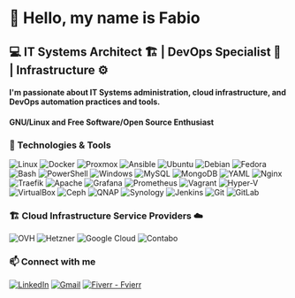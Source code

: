 # 👋 Hello, my name is Fabio

## 💻 IT Systems Architect :building_construction: | DevOps Specialist :arrows_counterclockwise: | Infrastructure :gear:

#### I'm passionate about IT Systems administration, cloud infrastructure, and DevOps automation practices and tools.

#### GNU/Linux and Free Software/Open Source Enthusiast

### 🔧 Technologies & Tools

![Linux](https://img.shields.io/badge/Linux-FCC624?style=for-the-badge&logo=linux&logoColor=black) ![Docker](https://img.shields.io/badge/Docker-2496ED?style=for-the-badge&logo=docker&logoColor=white) ![Proxmox](https://img.shields.io/badge/Proxmox-EE7600?style=for-the-badge&logo=proxmox&logoColor=white) ![Ansible](https://img.shields.io/badge/Ansible-000000?style=for-the-badge&logo=ansible&logoColor=white) ![Ubuntu](https://img.shields.io/badge/Ubuntu-E95420?style=for-the-badge&logo=ubuntu&logoColor=white) ![Debian](https://img.shields.io/badge/Debian-A81D33?style=for-the-badge&logo=debian&logoColor=white) ![Fedora](https://img.shields.io/badge/Fedora-294172?style=for-the-badge&logo=fedora&logoColor=white) ![Bash](https://img.shields.io/badge/Bash-4EAA25?style=for-the-badge&logo=gnubash&logoColor=white) ![PowerShell](https://img.shields.io/badge/PowerShell-5391FE?style=for-the-badge&logo=powershell&logoColor=white) ![Windows](https://img.shields.io/badge/Windows-0078D6?style=for-the-badge&logo=windows&logoColor=white) ![MySQL](https://img.shields.io/badge/MySQL-4479A1?style=for-the-badge&logo=mysql&logoColor=white) ![MongoDB](https://img.shields.io/badge/MongoDB-47A248?style=for-the-badge&logo=mongodb&logoColor=white) ![YAML](https://img.shields.io/badge/YAML-000000?style=for-the-badge&logo=yaml&logoColor=white) ![Nginx](https://img.shields.io/badge/Nginx-269539?style=for-the-badge&logo=nginx&logoColor=white) ![Traefik](https://img.shields.io/badge/Traefik-0DB7ED?style=for-the-badge&logo=traefik&logoColor=white) ![Apache](https://img.shields.io/badge/Apache-CA1F11?style=for-the-badge&logo=apache&logoColor=white) ![Grafana](https://img.shields.io/badge/Grafana-F46800?style=for-the-badge&logo=grafana&logoColor=white) ![Prometheus](https://img.shields.io/badge/Prometheus-E6522C?style=for-the-badge&logo=prometheus&logoColor=white) ![Vagrant](https://img.shields.io/badge/Vagrant-1563FF?style=for-the-badge&logo=vagrant&logoColor=white) ![Hyper-V](https://img.shields.io/badge/Hyper--V-0078D7?style=for-the-badge&logo=microsoft-azure&logoColor=white) ![VirtualBox](https://img.shields.io/badge/VirtualBox-183A61?style=for-the-badge&logo=virtualbox&logoColor=white) ![Ceph](https://img.shields.io/badge/Ceph-3ECF8E?style=for-the-badge&logo=ceph&logoColor=white) ![QNAP](https://img.shields.io/badge/QNAP-0080C8?style=for-the-badge&logo=qnap&logoColor=white) ![Synology](https://img.shields.io/badge/Synology-0066B8?style=for-the-badge&logo=synology&logoColor=white) ![Jenkins](https://img.shields.io/badge/Jenkins-D24939?style=for-the-badge&logo=jenkins&logoColor=white) ![Git](https://img.shields.io/badge/Git-F05032?style=for-the-badge&logo=git&logoColor=white) ![GitLab](https://img.shields.io/badge/GitLab-FC6D26?style=for-the-badge&logo=gitlab&logoColor=white)

### :building_construction: Cloud Infrastructure Service Providers :cloud: 

![OVH](https://img.shields.io/badge/OVH-005EB8?style=for-the-badge&logo=ovh&logoColor=white) ![Hetzner](https://img.shields.io/badge/Hetzner-FF005C?style=for-the-badge&logo=hetzner&logoColor=white) ![Google Cloud](https://img.shields.io/badge/Google_Cloud-4285F4?style=for-the-badge&logo=google-cloud&logoColor=white) ![Contabo](https://img.shields.io/badge/Contabo-0F1923?style=for-the-badge&logo=contabo&logoColor=white)

### 📫 Connect with me

[![LinkedIn](https://img.shields.io/badge/LinkedIn-blue?style=flat&logo=linkedin)](https://www.linkedin.com/in/fabio-orefice-amez-78045a167/) [![Gmail](https://img.shields.io/badge/Gmail-red?style=flat&logo=gmail)](mailto:fabiococole@gmail.com) [![Fiverr - Fvierr](https://img.shields.io/badge/Fiverr-Fvierr-1DBF73?style=for-the-badge&logo=fiverr&logoColor=white)](https://www.fiverr.com/s/1qeBxz9) 


